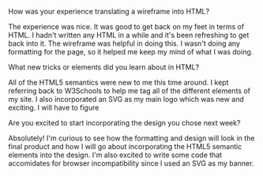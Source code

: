 How was your experience translating a wireframe into HTML?

The experience was nice. It was good to get back on my feet in terms of HTML. I hadn't written any HTML in a while and it's been refreshing to get back into it. The wireframe was helpful in doing this. I wasn't doing any formatting for the page, so it helped me keep my mind of what I was doing.


What new tricks or elements did you learn about in HTML?

All of the HTML5 semantics were new to me this time around. I kept referring back to W3Schools to help me tag all of the different elements of my site. I also incorporated an SVG as my main logo which was new and exciting. I will have to figure


Are you excited to start incorporating the design you chose next week?

Absolutely! I'm curious to see how the formatting and design will look in the final product and how I will go about incorporating the HTML5 semantic elements into the design. I'm also excited to write some code that accomidates for browser incompatibility since I used an SVG as my banner.